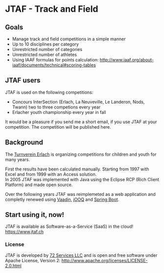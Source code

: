# JTAF - Track and Field

## Goals

- Manage track and field competitions in a simple manner
- Up to 10 disciplines per category
- Unrestricted number of categories
- Unrestricted number of athletes
- Using IAAF formulas for points calculation: http://www.iaaf.org/about-iaaf/documents/technical#scoring-tables

## JTAF users
JTAF is used on the following competitions:

- Concours InterSection (Erlach, La Neuveville, Le Landeron, Nods, Twann) two to three competions every year
- Erlacher youth championship every year in fall 

It would be a pleasure if you send me a short email, if you use JTAF at your competition. The competition will be published here. 

## Background
The [Turnverein Erlach](https://tverlach.ch) is organizing competitions for children and youth for many years.

First the results have been calculated manually. Starting from 1997 with Excel and from 1999 with an Access solution.<br>
In 2005 JTAF was implemented with Java using the Eclipse RCP (Rich Client Platform) and made open source.

Over the following years JTAF was reimplemeted as a web application and completly renewed  using [Vaadin](https://www.vaadin.com), 
[jOOQ](https://www.jooq.org) and [Spring Boot](https://spring.io/projects/spring-boot). 

## Start using it, now!
JTAF is available as Software-as-a-Service (SaaS) in the cloud! https://www.jtaf.ch

### License
JTAF is developed by [72 Services LLC](https://72.services) and is open and free software under Apache License, Version 2: http://www.apache.org/licenses/LICENSE-2.0.html
